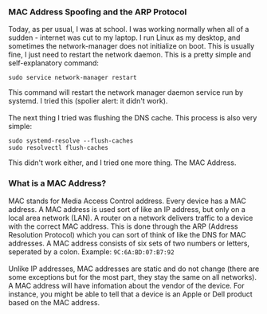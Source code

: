### MAC Address Spoofing and the ARP Protocol

Today, as per usual, I was at school. I was working normally when all of a sudden - internet was cut to my laptop. I run Linux as my desktop, and sometimes the network-manager does not initialize on boot. This is usually fine, I just need to restart the network daemon. This is a pretty simple and self-explanatory command:
```
sudo service network-manager restart
```
This command will restart the network manager daemon service run by systemd. I tried this (spolier alert: it didn't work). 
<br /><br />
The next thing I tried was flushing the DNS cache. This process is also very simple:
```
sudo systemd-resolve --flush-caches
sudo resolvectl flush-caches
```
This didn't work either, and I tried one more thing. The MAC Address.

### What is a MAC Address?

MAC stands for Media Access Control address. Every device has a MAC address. A MAC address is used sort of like an IP address, but only on a local area network (LAN). A router on a network delivers traffic to a device with the correct MAC address. This is done through the ARP (Address Resolution Protocol) which you can sort of think of like the DNS for MAC addresses. A MAC address consists of six sets of two numbers or letters, seperated by a colon. Example: `9C:6A:BD:07:B7:92`
<br /><br />
Unlike IP addresses, MAC addresses are static and do not change (there are some exceptions but for the most part, they stay the same on all networks). A MAC address will have infomation about the vendor of the device. For instance, you might be able to tell that a device is an Apple or Dell product based on the MAC address.
